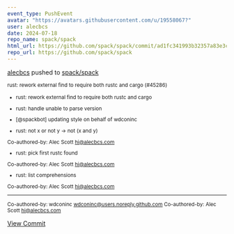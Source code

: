 ```yaml
---
event_type: PushEvent
avatar: "https://avatars.githubusercontent.com/u/19558067?"
user: alecbcs
date: 2024-07-18
repo_name: spack/spack
html_url: https://github.com/spack/spack/commit/ad1fc341993b32357a83e3c13861880187b535e7
repo_url: https://github.com/spack/spack
---
```


<a href='https://github.com/alecbcs' target='_blank'>alecbcs</a> pushed to <a href='https://github.com/spack/spack' target='_blank'>spack/spack</a>

<small>rust: rework external find to require both rustc and cargo (#45286)

* rust: rework external find to require both rustc and cargo

* rust: handle unable to parse version

* [@spackbot] updating style on behalf of wdconinc

* rust: not x or not y -> not (x and y)

Co-authored-by: Alec Scott <hi@alecbcs.com>

* rust: pick first rustc found

Co-authored-by: Alec Scott <hi@alecbcs.com>

* rust: list comprehensions

Co-authored-by: Alec Scott <hi@alecbcs.com>

---------

Co-authored-by: wdconinc <wdconinc@users.noreply.github.com>
Co-authored-by: Alec Scott <hi@alecbcs.com></small>

<a href='https://github.com/spack/spack/commit/ad1fc341993b32357a83e3c13861880187b535e7' target='_blank'>View Commit</a>